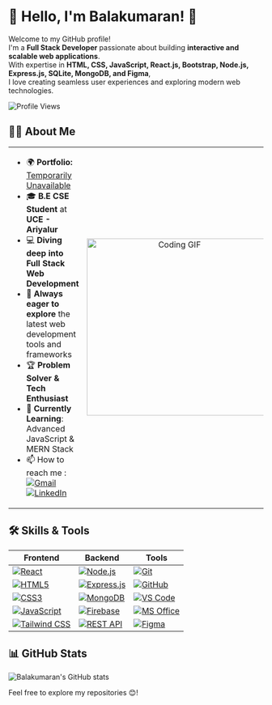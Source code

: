 # 👤 Hello, I'm Balakumaran! 👋  

Welcome to my GitHub profile!  
I'm a **Full Stack Developer** passionate about building **interactive and scalable web applications**.  
With expertise in **HTML, CSS, JavaScript, React.js, Bootstrap, Node.js, Express.js, SQLite, MongoDB, and Figma**,  
I love creating seamless user experiences and exploring modern web technologies.  


![Profile Views](https://komarev.com/ghpvc/?username=balakumaranbala2112&color=blueviolet)


## 👨‍🎓 About Me  

<table width="100%">
<tr>
<td width="60%" valign="top">

- 🌍 **Portfolio:** [ Temporarily Unavailable](#)  
- 🎓 **B.E CSE Student** at **UCE - Ariyalur**  
- 💻 **Diving deep into Full Stack Web Development**  
- 🚀 **Always eager to explore** the latest web development tools and frameworks  
- 🏆 **Problem Solver & Tech Enthusiast**  
- 📖 **Currently Learning**: Advanced JavaScript & MERN Stack
- 📫 How to reach me : <br>
  [![Gmail](https://img.shields.io/badge/Gmail-D14836?style=for-the-badge&logo=gmail&logoColor=white)](mailto:bkumaran2112@gmail.com@gmail.com) [![LinkedIn](https://img.shields.io/badge/LinkedIn-0077B5?style=for-the-badge&logo=linkedin&logoColor=white)](https://www.linkedin.com/in/your-profile/)  

</td>  
<td align="center" width="40%">
  <img src="https://i.pinimg.com/originals/47/f0/34/47f0342cec72b800463bf003eac1257e.gif" width="350px" alt="Coding GIF">
</td>
</tr>
</table>  

## 🛠️ Skills & Tools  

| **Frontend** | **Backend** | **Tools** |
|--------------|-------------|-----------|
| [![React](https://img.shields.io/badge/React-20232A?style=for-the-badge&logo=react&logoColor=61DAFB&width=120&height=30)](https://react.dev/) | [![Node.js](https://img.shields.io/badge/Node.js-339933?style=for-the-badge&logo=node.js&logoColor=white&width=120&height=30)](https://nodejs.org/) | [![Git](https://img.shields.io/badge/Git-F05032?style=for-the-badge&logo=git&logoColor=white&width=120&height=30)](https://git-scm.com/) |
| [![HTML5](https://img.shields.io/badge/HTML5-E34F26?style=for-the-badge&logo=html5&logoColor=white&width=120&height=30)](https://developer.mozilla.org/en-US/docs/Web/Guide/HTML/HTML5) | [![Express.js](https://img.shields.io/badge/Express.js-000000?style=for-the-badge&logo=express&logoColor=white&width=120&height=30)](https://expressjs.com/) | [![GitHub](https://img.shields.io/badge/GitHub-100000?style=for-the-badge&logo=github&logoColor=white&width=120&height=30)](https://github.com/) |
| [![CSS3](https://img.shields.io/badge/CSS3-1572B6?style=for-the-badge&logo=css3&logoColor=white&width=120&height=30)](https://developer.mozilla.org/en-US/docs/Web/CSS) | [![MongoDB](https://img.shields.io/badge/MongoDB-47A248?style=for-the-badge&logo=mongodb&logoColor=white&width=120&height=30)](https://www.mongodb.com/) | [![VS Code](https://img.shields.io/badge/VS_Code-007ACC?style=for-the-badge&logo=visual-studio-code&logoColor=white&width=120&height=30)](https://code.visualstudio.com/) |
| [![JavaScript](https://img.shields.io/badge/JavaScript-F7DF1E?style=for-the-badge&logo=javascript&logoColor=black&width=120&height=30)](https://developer.mozilla.org/en-US/docs/Web/JavaScript) | [![Firebase](https://img.shields.io/badge/Firebase-FFCA28?style=for-the-badge&logo=firebase&logoColor=black&width=120&height=30)](https://firebase.google.com/) | [![MS Office](https://img.shields.io/badge/Microsoft_Office-D83B01?style=for-the-badge&logo=microsoft-office&logoColor=white&width=120&height=30)](https://www.microsoft.com/en-us/microsoft-365) |
| [![Tailwind CSS](https://img.shields.io/badge/Tailwind_CSS-38B2AC?style=for-the-badge&logo=tailwind-css&logoColor=white&width=120&height=30)](https://tailwindcss.com/) | [![REST API](https://img.shields.io/badge/REST_API-FF6C37?style=for-the-badge&logo=rest&logoColor=white&width=120&height=30)](https://www.restapitutorial.com/) | [![Figma](https://img.shields.io/badge/Figma-F24E1E?style=for-the-badge&logo=figma&logoColor=white&width=120&height=30)](https://www.figma.com/) |



## 📊 GitHub Stats  

![Balakumaran's GitHub stats](https://github-readme-stats.vercel.app/api?username=balakumaranbala2112&theme=green&show_icons=true&&hide=issues,contribs)  


Feel free to explore my repositories 😊!
